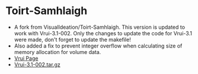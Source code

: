 Toirt-Samhlaigh
===============

* A fork from VisualIdeation/Toirt-Samhlaigh. This version is updated to
work with Vrui-3.1-002. Only the changes to update the code for Vrui-3.1
were made, don't forget to update the makefile!
* Also added a fix to prevent integer overflow when calculating size of memory allocation for volume data.
* [Vrui Page](http://idav.ucdavis.edu/~okreylos/ResDev/Vrui/)
* [Vrui-3.1-002.tar.gz](http://idav.ucdavis.edu/~okreylos/ResDev/Vrui/Vrui-3.1-002.tar.gz)
